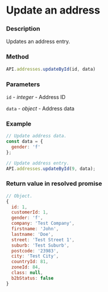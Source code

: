 # Update an address

### Description

Updates an address entry.

### Method

```js
API.addresses.updateById(id, data)
```

### Parameters

`id` - *integer* - Address ID

`data` - *object* - Address data

### Example

```js
// Update address data.
const data = {
  gender: 'f'
};

// Update address entry.
API.addresses.updateById(9, data);
```

### Return value in resolved promise

```js
// Object.
{
  id: 1,
  customerId: 1,
  gender: 'f',
  company: 'Test Company',
  firstname: 'John',
  lastname: 'Doe',
  street: 'Test Street 1',
  suburb: 'Test Suburb',
  postcode: '23983',
  city: 'Test City',
  countryId: 81,
  zoneId: 84,
  class: null,
  b2bStatus: false
}

```
